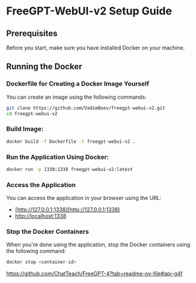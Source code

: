 # FreeGPT-WebUI-v2 Setup Guide

## Prerequisites
Before you start, make sure you have installed Docker on your machine.

## Running the Docker

### Dockerfile for Creating a Docker Image Yourself
You can create an image using the following commands:

```bash
git clone https://github.com/VadimBoev/freegpt-webui-v2.git
cd freegpt-webui-v2
```

### Build Image:

```bash
docker build -f Dockerfile -t freegpt-webui-v2 .
```

### Run the Application Using Docker:

```bash
docker run -p 1338:1338 freegpt-webui-v2:latest
```

### Access the Application
You can access the application in your browser using the URL:

- [http://127.0.0.1:1338](http://127.0.0.1:1338)
- [http://localhost:1338](http://localhost:1338)

### Stop the Docker Containers
When you're done using the application, stop the Docker containers using the following command:

```bash
docker stop <container-id>
```

https://github.com/ChatTeach/FreeGPT-4?tab=readme-ov-file#api-g4f

